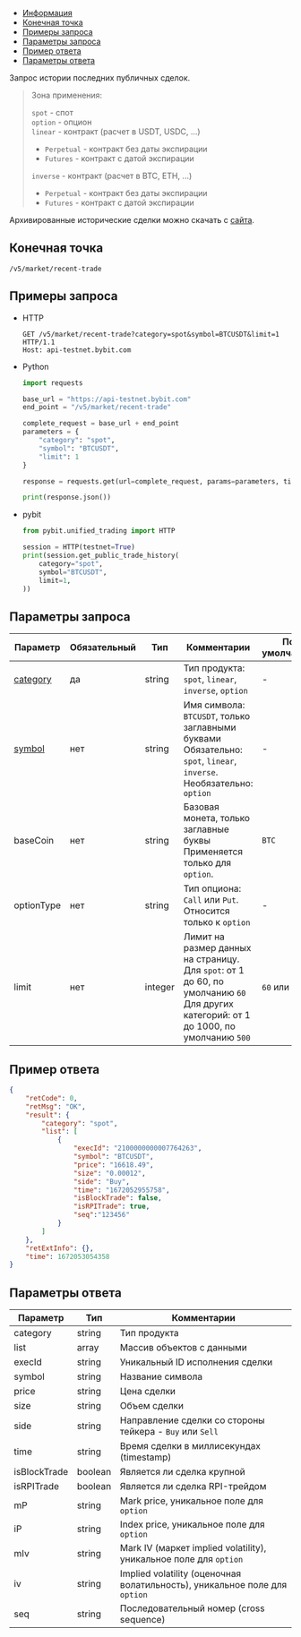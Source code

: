 - [Информация](#информация)
- [Конечная точка](#конечная-точка)
- [Примеры запроса](#примеры-запроса)
- [Параметры запроса](#параметры-запроса)
- [Пример ответа](#пример-ответа)
- [Параметры ответа](#параметры-ответа)

<a id="информация"></a>

Запрос истории последних публичных сделок.

>Зона применения:  
>
>`spot` - спот  
>`option` - опцион  
>`linear` - контракт (расчет в USDT, USDC, ...)
>
> - `Perpetual` - контракт без даты экспирации
> - `Futures` - контракт с датой экспирации
>
>`inverse` - контракт (расчет в BTC, ETH, ...)
>
> - `Perpetual` - контракт без даты экспирации
> - `Futures` - контракт с датой экспирации

Архивированные исторические сделки можно скачать с [сайта](https://www.bybit.com/derivatives/en/history-data).

<a id="конечная-точка"></a>

## Конечная точка

`/v5/market/recent-trade`

<a id="примеры-запроса"></a>

## Примеры запроса

- HTTP

  ```http
  GET /v5/market/recent-trade?category=spot&symbol=BTCUSDT&limit=1 HTTP/1.1
  Host: api-testnet.bybit.com
  ```

- Python

  ```python
  import requests

  base_url = "https://api-testnet.bybit.com"
  end_point = "/v5/market/recent-trade"

  complete_request = base_url + end_point
  parameters = {
      "category": "spot",
      "symbol": "BTCUSDT",
      "limit": 1
  }
  
  response = requests.get(url=complete_request, params=parameters, timeout=10)

  print(response.json())
  ```

- pybit

  ```python
  from pybit.unified_trading import HTTP

  session = HTTP(testnet=True)
  print(session.get_public_trade_history(
      category="spot",
      symbol="BTCUSDT",
      limit=1,
  ))
  ```

<a id="параметры-запроса"></a>

## Параметры запроса

|Параметр  	                  |Обязательный	 |Тип   	  |Комментарии                       |По умолчанию|
|-----------------------------|--------------|------------|----------------------------------|------------|
|[category](<../19.Определения значений в запросах и ответах.md#category>)  |да            |string    |Тип продукта: `spot`, `linear`, `inverse`, `option`                                                                                               |-           |
|[symbol](<../19.Определения значений в запросах и ответах.md#symbol>)	  |нет           |string    |Имя символа: `BTCUSDT`, только заглавными буквами<br>Обязательно: `spot`, `linear`, `inverse`. Необязательно: `option`                                                   |-           |
|baseCoin	      	         	      	         	                  |нет      	 |string    |Базовая монета, только заглавные буквы<br>Применяется только для `option`.                                                           |`BTC`     |
|optionType  	                  |нет	 |string |Тип опциона: `Call` или `Put`. Относится только к `option`                      |-             |
|limit  	                  |нет	 |integer   	  |Лимит на размер данных на страницу.<br>Для `spot`: от 1 до 60, по умолчанию `60`<br>Для других категорий: от 1 до 1000, по умолчанию `500`                   |`60` или `500`|

<a id="пример-ответа"></a>

## Пример ответа

```json
{
    "retCode": 0,
    "retMsg": "OK",
    "result": {
        "category": "spot",
        "list": [
            {
                "execId": "2100000000007764263",
                "symbol": "BTCUSDT",
                "price": "16618.49",
                "size": "0.00012",
                "side": "Buy",
                "time": "1672052955758",
                "isBlockTrade": false,
                "isRPITrade": true,
                "seq":"123456"
            }
        ]
    },
    "retExtInfo": {},
    "time": 1672053054358
}
```

<a id="параметры-ответа"></a>

## Параметры ответа

|Параметр  |Тип       |Комментарии                                             |
|----------|----------|--------------------------------------------------------|
|category  |string       |Тип продукта                                             |
|list  |array       |Массив объектов с данными                                             |
|execId  |string       |Уникальный ID исполнения сделки                                             |
|symbol  |string       |Название символа                                             |
|price  |string       |Цена сделки                                             |
|size  |string       |Объем сделки                                             |
|side  |string       |Направление сделки со стороны тейкера - `Buy` или `Sell`                                             |
|time  |string       |Время сделки в миллисекундах (timestamp)                                             |
|isBlockTrade  |boolean       |Является ли сделка крупной                                             |
|isRPITrade  |boolean       |Является ли сделка RPI-трейдом                                             |
|mP  |string       |Mark price, уникальное поле для `option`                                             |
|iP  |string       |Index price, уникальное поле для `option`                                             |
|mIv  |string       |Mark IV (маркет implied volatility), уникальное поле для `option`                                             |
|iv  |string       |Implied volatility (оценочная волатильность), уникальное поле для `option`                                             |
|seq  |string       |Последовательный номер (cross sequence)                                             |
